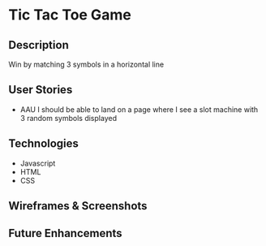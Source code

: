# Tic Tac Toe Game

## Description
Win by matching 3 symbols in a horizontal line

## User Stories
- AAU I should be able to land on a page where I see a slot machine with 3 random symbols displayed

## Technologies
- Javascript
- HTML
- CSS

## Wireframes & Screenshots

## Future Enhancements